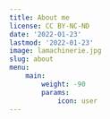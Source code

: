 ```yaml
---
title: About me
license: CC BY-NC-ND
date: '2022-01-23'
lastmod: '2022-01-23'
image: lamachinerie.jpg
slug: about
menu:
    main: 
        weight: -90
        params:
            icon: user
---
```


<!-- TODO: about page translation needed -->